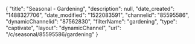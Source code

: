 {
    "title": "Seasonal - Gardening",
    "description": null,
    "date_created": "1488327706",
    "date_modified": "1522083591",
    "channelid": "85595586",
    "dynamicChannelid": "87562830",
    "filterName": "gardening",
    "type": "captivate",
    "layout": "dynamicChannel",
    "url": "\/c\/seasonal\/85595586\/gardening"
}
